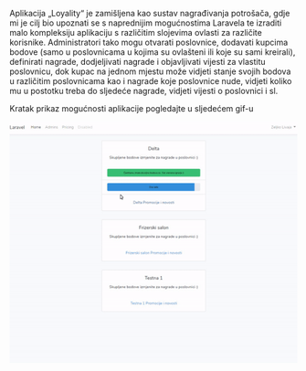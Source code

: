 
Aplikacija „Loyality“ je
zamišljena kao sustav nagrađivanja potrošača, gdje mi je cilj bio upoznati se s naprednijim
mogućnostima Laravela te izraditi malo kompleksiju aplikaciju s različitim slojevima ovlasti za
različite korisnike. Administratori tako mogu otvarati poslovnice, dodavati kupcima bodove (samo u
poslovnicama u kojima su ovlašteni ili koje su sami kreirali), definirati nagrade, dodjeljivati nagrade i
objavljivati vijesti za vlastitu poslovnicu, dok kupac na jednom mjestu može vidjeti stanje svojih
bodova u različitim poslovnicama kao i nagrade koje poslovnice nude, vidjeti koliko mu u postotku
treba do sljedeće nagrade, vidjeti vijesti o poslovnici i sl.

Kratak prikaz mogućnosti aplikacije pogledajte u sljedećem gif-u

![](LYL.gif)
